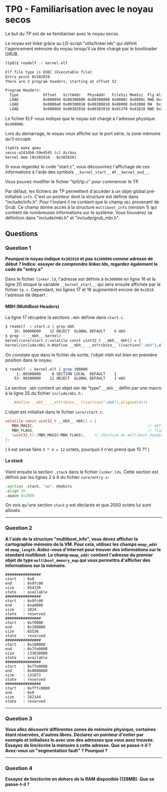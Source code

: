 # TP0 - Familiarisation avec le noyau secos

Le but du TP est de se familiariser avec le noyau secos.

Le noyau est linké grâce au LD-script "utils/linker.lds" qui définit l'agencement mémoire du noyau lorsqu'il va être chargé par le bootloader GRUB.

```bash
(tp0)$ readelf -l kernel.elf

Elf file type is EXEC (Executable file)
Entry point 0x302010
There are 3 program headers, starting at offset 52

Program Headers:
  Type           Offset   VirtAddr   PhysAddr   FileSiz MemSiz  Flg Align
  LOAD           0x000094 0x00300000 0x00300000 0x0000c 0x0000c RWE 0x4
  LOAD           0x0000a0 0x00300010 0x00300010 0x00000 0x02000 RW  0x10
  LOAD           0x0000b0 0x00302010 0x00302010 0x013f8 0x01810 RWE 0x20
```

Le fichier ELF nous indique que le noyau est chargé à l'adresse physique `0x300000`.

Lors du démarrage, le noyau vous affiche sur le port série, la zone mémoire qu'il occupe:

```bash
(tp0)$ make qemu
secos-a241db6-59e4545 (c) Airbus
kernel mem [0x302010 - 0x303820]
```

Si vous regardez le code "start.c", vous découvrirez l'affichage de ces informations à l'aide des symbols `__kernel_start__` et `__kernel_end__`.

Vous pouvez modifier le fichier "tp0/tp.c" pour commencer le TP.

Par défaut, les fichiers de TP permettent d'accéder à un objet global pré-initialisé `info`. C'est un pointeur dont la structure est définie dans "include/info.h". Pour l'instant il ne contient que le champ `mbi` provenant de Grub. Ce champ donne accès à la structure `multiboot_info` (version 1) qui contient de nombreuses informations sur le système. Vous trouverez sa définition dans "include/mbi.h" et "include/grub_mbi.h".


## Questions

### Question 1

**Pourquoi le noyau indique `0x302010` et pas `0x300000` comme adresse de début ? Indice: essayer de comprendre linker.lds, regardez également le code de "entry.s"**

Dans le fichier `linker.ld`,
l'adresse est définie à `0x300000` en ligne 16 et la ligne 20 stoque la variable
`__kernel_start__` qui sera ensuite affichée par le fichier `tp.c`. Cependant,
les lignes 17 et 18 augmentent encore de `0x2010` l'adresse de départ :

#### MBH (MultiBoot Headers)

La ligne 17 récupère la sections `.mbh` définie dans `start.c`.
```bash
$ readelf -s start.o | grep mbh
    16: 00000000    12 OBJECT  GLOBAL DEFAULT    6 mbh
$ grep -r __mbh__ kernel/
kernel/core/start.c:volatile const uint32_t __mbh__ mbh[] = {
kernel/include/mbi.h:#define __mbh__ __attribute__ ((section(".mbh"),aligned(4)))
```

On constate que dans le fichier de sortie, l'objet mbh est bien en première
position dans le noyau.
```bash
$ readelf -s kernel.elf | grep 300000
     1: 00300000     0 SECTION LOCAL  DEFAULT    1 
    53: 00300000    12 OBJECT  GLOBAL DEFAULT    1 mbh
```

La section `.mbh` contient un objet `mbh` de "type" `__mbh__` défini par une
macro à la ligne 25 du fichier `include/mbi.h` :
```c
	#define __mbh__ __attribute__ ((section(".mbh"),aligned(4)))
```

L'objet est initialisé dans le fichier `core/start.c`:
```c
volatile const uint32_t __mbh__ mbh[] = {
   MBH_MAGIC,													// définis l'espace comme bootable
   MBH_FLAGS,													// flags pour GRUB : comment load kernel
   (uint32_t)-(MBH_MAGIC+MBH_FLAGS),	// checksum du multiboot_header
};
```
( il est sensé faire `3 * 4 = 12` octets, pourquoi il n'en prend que 10 ?? )

#### La stack

Vient ensuite la section `.stack` dans le fichier `linker.lds`. Cette section
est définis par les lignes 2 à 4 du fichier `core/entry.s`:
```asm
.section .stack, "aw", @nobits
.align 16
.space 0x2000
```
On vois qu'une section `stack` y est déclarée et que 2000 octets lui sont
alloués.

---

### Question 2

**A l'aide de la structure "multiboot_info", vous devez afficher la cartographie mémoire de la VM. Pour cela, utilisez les champs `mmap_addr` et `mmap_length`. Aidez-vous d'internet pour trouver des informations sur le standard multiboot. Le champ `mmap_addr` contient l'adresse du premier objet de type `multiboot_memory_map` qui vous permettra d'afficher des informations sur la mémoire.**

```
################
start   : 0x0
end     : 0x9fc00
size    : 654336
state   : available
################
start   : 0x9fc00
end     : 0xa0000
size    : 1024
state   : reserved
################
start   : 0xf0000
end     : 0x100000
size    : 65536
state   : reserved
################
start   : 0x100000
end     : 0x7fe0000
size    : 133038080
state   : available
################
start   : 0x7fe0000
end     : 0x8000000
size    : 131072
state   : reserved
################
start   : 0xfffc0000
end     : 0x0
size    : 262144
state   : reserved
```

---

### Question 3

**Vous allez découvrir différentes zones de mémoire physique, certaines étant réservées, d'autres libres. Déclarez un pointeur d'entier par exemple et initialisez le avec une des adresses que vous avez trouvée. Essayez de lire/écrire la mémoire à cette adresse. Que se passe-t-il ? Avez-vous un "segmentation fault" ? Pourquoi ?**

---

### Question 4

**Essayez de lire/écrire en dehors de la RAM disponible (128MB). Que se passe-t-il ?**
